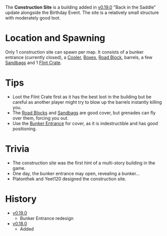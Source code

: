 
The **Construction Site** is a building added in [v0.19.0](https://github.com/HasangerGames/suroi/releases/tag/v0.19.0) "Back in the Saddle" update alongside the Birthday Event. The site is a relatively small structure with moderately good loot.

# Location and Spawning

Only 1 construction site can spawn per map. It consists of a bunker entrance (currently closed), a [Cooler](/obstacles/cooler), [Boxes](/obstacles/box), [Road Block](/obstacles/roadblock), barrels, a few [Sandbags](/obstacles/sandbags) and 1 [Flint Crate](/obstacles/crates).

# Tips

- Loot the Flint Crate first as it has the best loot in the building but be careful as another player might try to blow up the barrels instantly killing you. 
- The [Road Blocks](/obstacles/roadblock) and [Sandbags](/obstacles/sandbags) are good cover, but grenades can fly over them, forcing you out. 
- Use the [Bunker Entrance](/obstacles/bunker_entrance) for cover, as it is indestructible and has good positioning.
# Trivia
- The construction site was the first hint of a multi-story building in the game.
- One day, the bunker entrance may open, revealing a bunker...
- Platonthek and Yeet120 designed the construction site.
# History

- [v0.19.0](https://github.com/HasangerGames/suroi/releases/tag/v0.19.0)
  - Bunker Entrance redesign
- [v0.18.0](https://github.com/HasangerGames/suroi/releases/tag/v0.18.0)
  - Added 
